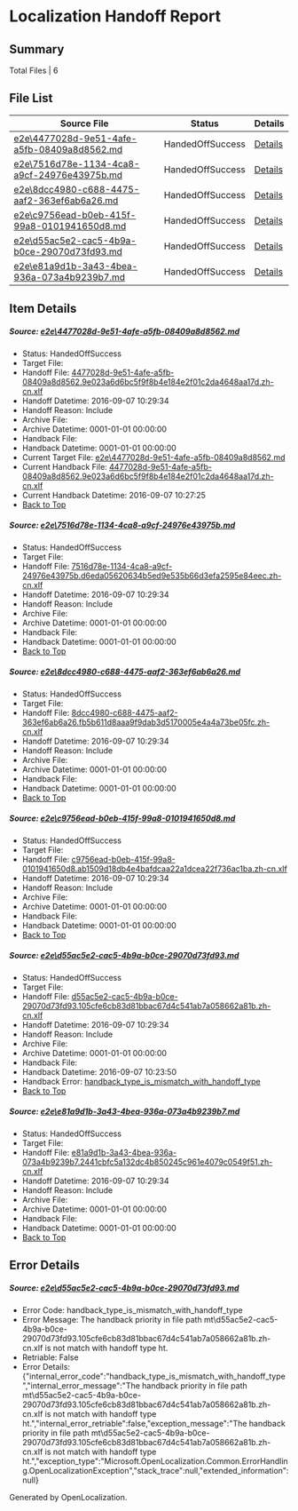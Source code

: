 # <a name='report-top'></a> Localization Handoff Report

## Summary
 Total Files | 6

## File List
 Source File | Status | Details 
 ----------- | ------ | ------- 
 [e2e\4477028d-9e51-4afe-a5fb-08409a8d8562.md](https://github.com/OpenLocalizationTestOrg/ol-test0/blob/7c0201953b4b7670988a8cf4ec1a834d494bc3b9/e2e/4477028d-9e51-4afe-a5fb-08409a8d8562.md) | HandedOffSuccess | [Details](#365b63427816bfd7a74e664c3c8753c15f706c3a3)
 [e2e\7516d78e-1134-4ca8-a9cf-24976e43975b.md](https://github.com/OpenLocalizationTestOrg/ol-test0/blob/1e90ab84a6e05c3e38eca9ed9107b91df89cedff/e2e/7516d78e-1134-4ca8-a9cf-24976e43975b.md) | HandedOffSuccess | [Details](#c08b3e34b78931bfe84a282b555e2c116907299a6)
 [e2e\8dcc4980-c688-4475-aaf2-363ef6ab6a26.md](https://github.com/OpenLocalizationTestOrg/ol-test0/blob/d2b005ed1755bd8bc5236ecfd0fe2ae0554835f6/e2e/8dcc4980-c688-4475-aaf2-363ef6ab6a26.md) | HandedOffSuccess | [Details](#0736095c4889165da45a526222bd9edfbcc6ab4e8)
 [e2e\c9756ead-b0eb-415f-99a8-0101941650d8.md](https://github.com/OpenLocalizationTestOrg/ol-test0/blob/0e1b01c5026a4dcf43ce16990047f514de87a5f0/e2e/c9756ead-b0eb-415f-99a8-0101941650d8.md) | HandedOffSuccess | [Details](#8595a7adf51c97dc20a9ba0411d953413f1e233e10)
 [e2e\d55ac5e2-cac5-4b9a-b0ce-29070d73fd93.md](https://github.com/OpenLocalizationTestOrg/ol-test0/blob/9a59c7f96902cd6ab4a1a8a09579aa3cf71a463d/e2e/d55ac5e2-cac5-4b9a-b0ce-29070d73fd93.md) | HandedOffSuccess | [Details](#7395f33120ba52ed8ac9cbb68f45d30ba70db44011)
 [e2e\e81a9d1b-3a43-4bea-936a-073a4b9239b7.md](https://github.com/OpenLocalizationTestOrg/ol-test0/blob/1a27404838dd068f6f34dd63d94e82b01b6b9a66/e2e/e81a9d1b-3a43-4bea-936a-073a4b9239b7.md) | HandedOffSuccess | [Details](#c68bf5f277c7ab5316b3c9a697e9ad462ba95e2513)

## Item Details
##### <a name='365b63427816bfd7a74e664c3c8753c15f706c3a3'></a> Source: [e2e\4477028d-9e51-4afe-a5fb-08409a8d8562.md](https://github.com/OpenLocalizationTestOrg/ol-test0/blob/7c0201953b4b7670988a8cf4ec1a834d494bc3b9/e2e/4477028d-9e51-4afe-a5fb-08409a8d8562.md)
* Status: HandedOffSuccess
* Target File: 
* Handoff File: [4477028d-9e51-4afe-a5fb-08409a8d8562.9e023a6d6bc5f9f8b4e184e2f01c2da4648aa17d.zh-cn.xlf](https://github.com/OpenLocalizationTestOrg/ol-test0-handoff/blob/85ea0d46156dbceffb962ce7e8b42ff517151992/ol-handoff/OpenLocalizationTestOrg/ol-test0-zhcn/ci/ht/4477028d-9e51-4afe-a5fb-08409a8d8562.9e023a6d6bc5f9f8b4e184e2f01c2da4648aa17d.zh-cn.xlf)
* Handoff Datetime: 2016-09-07 10:29:34
* Handoff Reason: Include
* Archive File: 
* Archive Datetime: 0001-01-01 00:00:00
* Handback File: 
* Handback Datetime: 0001-01-01 00:00:00
* Current Target File: [e2e\4477028d-9e51-4afe-a5fb-08409a8d8562.md](https://github.com/OpenLocalizationTestOrg/ol-test0-zhcn/blob/da28c3a34165c2c72b139b05408c0b046ba35ef9/e2e/4477028d-9e51-4afe-a5fb-08409a8d8562.md)
* Current Handback File: [4477028d-9e51-4afe-a5fb-08409a8d8562.9e023a6d6bc5f9f8b4e184e2f01c2da4648aa17d.zh-cn.xlf](https://github.com/OpenLocalizationTestOrg/ol-test0-handback/blob/43c50dc6155628cb9d26ea82b3992f8a9abf98f4/ol-handback/OpenLocalizationTestOrg/ol-test0-zhcn/ci/4477028d-9e51-4afe-a5fb-08409a8d8562.9e023a6d6bc5f9f8b4e184e2f01c2da4648aa17d.zh-cn.xlf)
* Current Handback Datetime: 2016-09-07 10:27:25
* [Back to Top](#report-top)

##### <a name='c08b3e34b78931bfe84a282b555e2c116907299a6'></a> Source: [e2e\7516d78e-1134-4ca8-a9cf-24976e43975b.md](https://github.com/OpenLocalizationTestOrg/ol-test0/blob/1e90ab84a6e05c3e38eca9ed9107b91df89cedff/e2e/7516d78e-1134-4ca8-a9cf-24976e43975b.md)
* Status: HandedOffSuccess
* Target File: 
* Handoff File: [7516d78e-1134-4ca8-a9cf-24976e43975b.d6eda05620634b5ed9e535b66d3efa2595e84eec.zh-cn.xlf](https://github.com/OpenLocalizationTestOrg/ol-test0-handoff/blob/85ea0d46156dbceffb962ce7e8b42ff517151992/ol-handoff/OpenLocalizationTestOrg/ol-test0-zhcn/ci/ht/7516d78e-1134-4ca8-a9cf-24976e43975b.d6eda05620634b5ed9e535b66d3efa2595e84eec.zh-cn.xlf)
* Handoff Datetime: 2016-09-07 10:29:34
* Handoff Reason: Include
* Archive File: 
* Archive Datetime: 0001-01-01 00:00:00
* Handback File: 
* Handback Datetime: 0001-01-01 00:00:00
* [Back to Top](#report-top)

##### <a name='0736095c4889165da45a526222bd9edfbcc6ab4e8'></a> Source: [e2e\8dcc4980-c688-4475-aaf2-363ef6ab6a26.md](https://github.com/OpenLocalizationTestOrg/ol-test0/blob/d2b005ed1755bd8bc5236ecfd0fe2ae0554835f6/e2e/8dcc4980-c688-4475-aaf2-363ef6ab6a26.md)
* Status: HandedOffSuccess
* Target File: 
* Handoff File: [8dcc4980-c688-4475-aaf2-363ef6ab6a26.fb5b611d8aaa9f9dab3d5170005e4a4a73be05fc.zh-cn.xlf](https://github.com/OpenLocalizationTestOrg/ol-test0-handoff/blob/85ea0d46156dbceffb962ce7e8b42ff517151992/ol-handoff/OpenLocalizationTestOrg/ol-test0-zhcn/ci/ht/8dcc4980-c688-4475-aaf2-363ef6ab6a26.fb5b611d8aaa9f9dab3d5170005e4a4a73be05fc.zh-cn.xlf)
* Handoff Datetime: 2016-09-07 10:29:34
* Handoff Reason: Include
* Archive File: 
* Archive Datetime: 0001-01-01 00:00:00
* Handback File: 
* Handback Datetime: 0001-01-01 00:00:00
* [Back to Top](#report-top)

##### <a name='8595a7adf51c97dc20a9ba0411d953413f1e233e10'></a> Source: [e2e\c9756ead-b0eb-415f-99a8-0101941650d8.md](https://github.com/OpenLocalizationTestOrg/ol-test0/blob/0e1b01c5026a4dcf43ce16990047f514de87a5f0/e2e/c9756ead-b0eb-415f-99a8-0101941650d8.md)
* Status: HandedOffSuccess
* Target File: 
* Handoff File: [c9756ead-b0eb-415f-99a8-0101941650d8.ab1509d18db4e4bafdcaa22a1dcea22f736ac1ba.zh-cn.xlf](https://github.com/OpenLocalizationTestOrg/ol-test0-handoff/blob/85ea0d46156dbceffb962ce7e8b42ff517151992/ol-handoff/OpenLocalizationTestOrg/ol-test0-zhcn/ci/ht/c9756ead-b0eb-415f-99a8-0101941650d8.ab1509d18db4e4bafdcaa22a1dcea22f736ac1ba.zh-cn.xlf)
* Handoff Datetime: 2016-09-07 10:29:34
* Handoff Reason: Include
* Archive File: 
* Archive Datetime: 0001-01-01 00:00:00
* Handback File: 
* Handback Datetime: 0001-01-01 00:00:00
* [Back to Top](#report-top)

##### <a name='7395f33120ba52ed8ac9cbb68f45d30ba70db44011'></a> Source: [e2e\d55ac5e2-cac5-4b9a-b0ce-29070d73fd93.md](https://github.com/OpenLocalizationTestOrg/ol-test0/blob/9a59c7f96902cd6ab4a1a8a09579aa3cf71a463d/e2e/d55ac5e2-cac5-4b9a-b0ce-29070d73fd93.md)
* Status: HandedOffSuccess
* Target File: 
* Handoff File: [d55ac5e2-cac5-4b9a-b0ce-29070d73fd93.105cfe6cb83d81bbac67d4c541ab7a058662a81b.zh-cn.xlf](https://github.com/OpenLocalizationTestOrg/ol-test0-handoff/blob/85ea0d46156dbceffb962ce7e8b42ff517151992/ol-handoff/OpenLocalizationTestOrg/ol-test0-zhcn/ci/ht/d55ac5e2-cac5-4b9a-b0ce-29070d73fd93.105cfe6cb83d81bbac67d4c541ab7a058662a81b.zh-cn.xlf)
* Handoff Datetime: 2016-09-07 10:29:34
* Handoff Reason: Include
* Archive File: 
* Archive Datetime: 0001-01-01 00:00:00
* Handback File: 
* Handback Datetime: 2016-09-07 10:23:50
* Handback Error: [handback_type_is_mismatch_with_handoff_type](#7395f33120ba52ed8ac9cbb68f45d30ba70db44011handback_type_is_mismatch_with_handoff_type)
* [Back to Top](#report-top)

##### <a name='c68bf5f277c7ab5316b3c9a697e9ad462ba95e2513'></a> Source: [e2e\e81a9d1b-3a43-4bea-936a-073a4b9239b7.md](https://github.com/OpenLocalizationTestOrg/ol-test0/blob/1a27404838dd068f6f34dd63d94e82b01b6b9a66/e2e/e81a9d1b-3a43-4bea-936a-073a4b9239b7.md)
* Status: HandedOffSuccess
* Target File: 
* Handoff File: [e81a9d1b-3a43-4bea-936a-073a4b9239b7.2441cbfc5a132dc4b850245c961e4079c0549f51.zh-cn.xlf](https://github.com/OpenLocalizationTestOrg/ol-test0-handoff/blob/85ea0d46156dbceffb962ce7e8b42ff517151992/ol-handoff/OpenLocalizationTestOrg/ol-test0-zhcn/ci/ht/e81a9d1b-3a43-4bea-936a-073a4b9239b7.2441cbfc5a132dc4b850245c961e4079c0549f51.zh-cn.xlf)
* Handoff Datetime: 2016-09-07 10:29:34
* Handoff Reason: Include
* Archive File: 
* Archive Datetime: 0001-01-01 00:00:00
* Handback File: 
* Handback Datetime: 0001-01-01 00:00:00
* [Back to Top](#report-top)


## Error Details
##### <a name='7395f33120ba52ed8ac9cbb68f45d30ba70db44011handback_type_is_mismatch_with_handoff_type'></a> Source: [e2e\d55ac5e2-cac5-4b9a-b0ce-29070d73fd93.md](#7395f33120ba52ed8ac9cbb68f45d30ba70db44011)
* Error Code: handback_type_is_mismatch_with_handoff_type
* Error Message: The handback priority in file path mt\d55ac5e2-cac5-4b9a-b0ce-29070d73fd93.105cfe6cb83d81bbac67d4c541ab7a058662a81b.zh-cn.xlf is not match with handoff type ht.
* Retriable: False
* Error Details: {"internal_error_code":"handback_type_is_mismatch_with_handoff_type","internal_error_message":"The handback priority in file path mt\\d55ac5e2-cac5-4b9a-b0ce-29070d73fd93.105cfe6cb83d81bbac67d4c541ab7a058662a81b.zh-cn.xlf is not match with handoff type ht.","internal_error_retriable":false,"exception_message":"The handback priority in file path mt\\d55ac5e2-cac5-4b9a-b0ce-29070d73fd93.105cfe6cb83d81bbac67d4c541ab7a058662a81b.zh-cn.xlf is not match with handoff type ht.","exception_type":"Microsoft.OpenLocalization.Common.ErrorHandling.OpenLocalizationException","stack_trace":null,"extended_information":null}


Generated by OpenLocalization.

